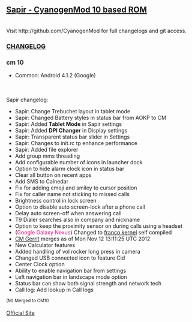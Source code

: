 <!DOCTYPE html>
<html>
<head>
  <title>Sapir - <small>CM10 Based ROM</small> from Erez A. Korn</title>
</head>

<H2><u><b>Sapir</b> - CyanogenMod 10 based ROM</u></H2>
<br>
Visit http://github.com/CyanogenMod for full changelogs and git access.<br>

<h3><u>CHANGELOG</u></h3>

### cm 10 <br>
* Common: Android 4.1.2 (Google)<br>
<br>
<br>
Sapir changelog:<br>
<ul>
<li> Sapir: Change Trebuchet layout in tablet mode</li>
<li> Sapir: Changed Battery styles in status bar from AOKP to CM </li>
<li> Sapir: Added <b>Tablet Mode</b> in Sapir settings</li>
<li> Sapir: Added <b>DPI Changer</b> in Display settings</li>
<li> Sapir: Transparent status bar slider in Settings</li>
<li> Sapir: Changes to init.rc tp enhance performance </li>
<li> Sapir: Added file explorer </li>
<li> Add group mms threading </li>
<li> Add configurable number of icons in launcher dock </li>
<li> Option to hide alarm clock icon in status bar </li>
<li> Clear all button on recent apps </li>
<li> Add SMS to Calnedar </li>
<li> Fix for adding emoji and smiley to cursor position </li>
<li> Fix for caller name not sticking to missed calls </li>
<li> Brightness control in lock screen </li>
<li> Option to disable auto screen-lock after a phone call </li>
<li> Delay auto screen-off when answering call </li>
<li> T9 Dialer searches also in company and nickname </li>
<li> Option to keep the proximity sensor on during calls using a headset </li>
<li> (<font color="#D9117C">Google Galaxy Nexus</font>) Changed to <a href="http://forum.xda-developers.com/showthread.php?t=1367341">franco kernel</a> self compiled</li>
<li> <a href="http://review.cyanogenmod.com/#/q/status:merged,n,z">
CM Gerrit</a>
merges as of Mon Nov 12 13:11:25 UTC 2012
</li>
<li> New Calculator features </li>
<li> Added handling of vol rocker long press in camera </li>
<li> Changed USB connected icon to feature Cid </li>
<li> Center Clock option</li>
<li> Ability to enable navigation bar from settings</li>
<li> Left navigation bar in landscape mode option</li>
<li> Status bar can show both signal strength and network tech</li>
<li> Call log: Add lookup in Call logs</li>
</ul>
<small>(M) Merged to CM10</small><br>
<br>
<a href="http://sapir-rom.blogspot.com">Official Site</a>

</body>
</html>

